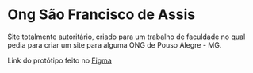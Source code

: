 # Ong São Francisco de Assis

Site totalmente autoritário, criado para um trabalho de faculdade no qual pedia para criar um site para alguma ONG de Pouso Alegre - MG.

Link do protótipo feito no [Figma](https://www.figma.com/file/B9bMrkxKWXv98i1LOJDad7/Animais)
